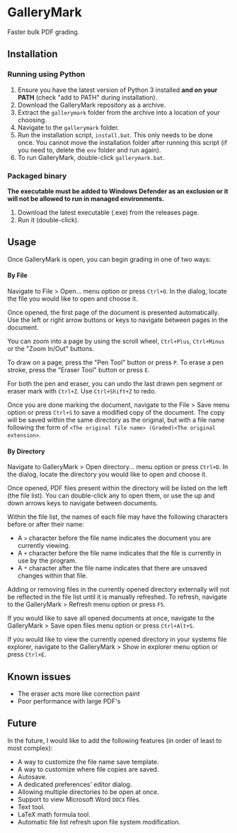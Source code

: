 # GalleryMark
Faster bulk PDF grading.

## Installation
### Running using Python
1. Ensure you have the latest version of Python 3 installed **and on your PATH** (check "add to PATH" during
   installation).
2. Download the GalleryMark repository as a archive.
3. Extract the `gallerymark` folder from the archive into a location of your choosing.
4. Navigate to the `gallerymark` folder.
5. Run the installation script, `install.bat`. This only needs to be done once. You cannot move the installation folder after running this script (if you need to, delete the `env` folder and run again).
6. To run GalleryMark, double-click `gallerymark.bat`.

### Packaged binary
**The executable must be added to Windows Defender as an exclusion or it will not be allowed to run in managed environments.**
1. Download the latest executable (.exe) from the releases page.
2. Run it (double-click).

## Usage

Once GalleryMark is open, you can begin grading in one of two ways:

#### By File

Navigate to File > Open... menu option or press `Ctrl+O`. In the dialog, locate the file you would like to open and choose it.

Once opened, the first page of the document is presented automatically. Use the left or right arrow buttons or keys to navigate between pages in the document.

You can zoom into a page by using the scroll wheel, `Ctrl+Plus`, `Ctrl+Minus` or the "Zoom In/Out" buttons.

To draw on a page, press the "Pen Tool" button or press `P`.
To erase a pen stroke, press the "Eraser Tool" button or press `E`.

For both the pen and eraser, you can undo the last drawn pen segment or eraser mark with `Ctrl+Z`. Use `Ctrl+Shift+Z` to redo.

Once you are done marking the document, navigate to the File > Save menu option or press `Ctrl+S` to save a modified copy of the document. The copy will be saved within the same directory as the original, but with a file name following the form of `<The original file name> (Graded)<The original extension>`.

#### By Directory

Navigate to GalleryMark > Open directory... menu option or press `Ctrl+D`. In the dialog, locate the directory you would like to open and choose it.

Once opened, PDF files present within the directory will be listed on the left (the file list). You can double-click any to open them, or use the up and down arrows keys to navigate between documents.

Within the file list, the names of each file may have the following characters before or after their name:

- A `>` character before the file name indicates the document you are currently viewing.
- A `+` character before the file name indicates that the file is currently in use by the program.
- A `*` character after the file name indicates that there are unsaved changes within that file.

Adding or removing files in the currently opened directory externally will not be reflected in the file list until it is
manually refreshed. To refresh, navigate to the GalleryMark > Refresh menu option or press `F5`.

If you would like to save all opened documents at once, navigate to the GalleryMark > Save open files menu option or
press `Ctrl+Alt+S`.

If you would like to view the currently opened directory in your systems file explorer, navigate to the GalleryMark >
Show in explorer menu option or press `Ctrl+E`.

## Known issues

- The eraser acts more like correction paint
- Poor performance with large PDF's

## Future

In the future, I would like to add the following features (in order of least to most complex):

- A way to customize the file name save template.
- A way to customize where file copies are saved.
- Autosave.
- A dedicated preferences' editor dialog.
- Allowing multiple directories to be open at once.
- Support to view Microsoft Word `DOCX` files.
- Text tool.
- LaTeX math formula tool.
- Automatic file list refresh upon file system modification.